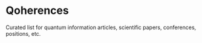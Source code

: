 # Qoherences

Curated list for quantum information articles, scientific papers, conferences, positions, etc.